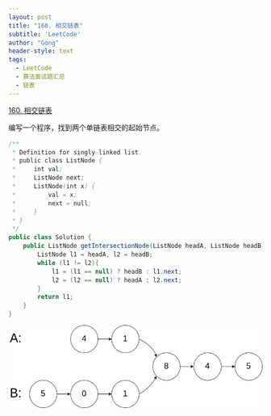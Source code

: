 ```yaml
---
layout: post
title: "160. 相交链表"
subtitle: 'LeetCode'
author: "Gong"
header-style: text
tags:
  - LeetCode
  - 算法面试题汇总
  - 链表
---
```


[160. 相交链表](https://leetcode-cn.com/problems/intersection-of-two-linked-lists/)

编写一个程序，找到两个单链表相交的起始节点。

```java
/**
 * Definition for singly-linked list.
 * public class ListNode {
 *     int val;
 *     ListNode next;
 *     ListNode(int x) {
 *         val = x;
 *         next = null;
 *     }
 * }
 */
public class Solution {
    public ListNode getIntersectionNode(ListNode headA, ListNode headB) {
        ListNode l1 = headA, l2 = headB;
        while (l1 != l2){
            l1 = (l1 == null) ? headB : l1.next;
            l2 = (l2 == null) ? headA : l2.next;  
        }        
        return l1;
    }
}
```

![](img/post/160_example_1.png)